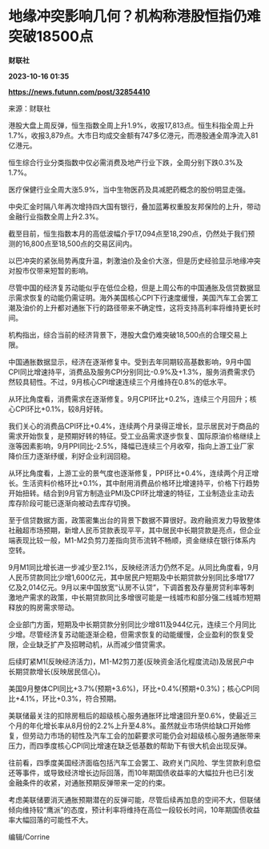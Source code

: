 # 地缘冲突影响几何？机构称港股恒指仍难突破18500点
**财联社**

**2023-10-16 01:35**

**https://news.futunn.com/post/32854410**

来源：财联社

港股大盘上周反弹，恒生指数全周上升1.9%，收报17,813点。恒生科指全周上升1.7%，收报3,879点。大市日均成交金额有747多亿港元，而港股通全周净流入81亿港元。

恒生综合行业分类指数中仅必需消费及地产行业下跌，全周分别下跌0.3%及1.7%。

医疗保健行业全周大涨5.9%，当中生物医药及具减肥药概念的股份明显走强。

中央汇金时隔八年再次增持四大国有银行，叠加蓝筹权重股友邦保险的上升，带动金融行业指数全周上升2.3%。

截至目前，恒生指数本月的高低波幅介乎17,094点至18,290点，仍然处于我们预测的16,800点至18,500点的交易区间内。

以巴冲突的紧张局势再度升温，刺激油价及金价大涨，但是历史经验显示地缘冲突对股市仅带来短暂的影响。

尽管中国的经济复苏动能似乎在低位企稳，但是上周公布的中国通胀及信贷数据显示需求恢复的动能仍需证明。海外美国核心CPI下行速度缓慢，美国汽车工会罢工潮及油价的上升都对通胀下行的路径带来不确定性，这将支持高利率将维持更长时间。

机构指出，综合当前的经济背景下，港股大盘仍难突破18,500点的合理交易上限。

中国通胀数据显示，经济在逐渐修复中。受到去年同期较高基数影响，9月中国CPI同比增速持平，消费品及服务CPI分别同比-0.9%及+1.3%，服务消费需求仍然较具韧性。不过，9月核心CPI增速连续三个月维持在0.8%的低水平。

从环比角度看，消费需求在逐渐修复。9月CPI环比+0.2%，连续三个月回升；核心CPI环比+0.1%，较8月好转。

我们关心的消费品CPI环比+0.4%，连续两个月录得正增长，显示居民对于商品的需求开始恢复，是预期好转的特征。受工业品需求逐步恢复、国际原油价格继续上涨等因素影响，9月PPI同比-2.5%，降幅已连续三个月收窄，指向上游工业厂家降价压力逐渐纾缓，利好企业利润回稳。

从环比角度看，上游工业的景气度也逐渐修复，PPI环比+0.4%，连续两个月正增长。生活资料价格环比+0.1%，其中耐用消费品价格环比增速持平，价格下行趋势开始扭转。结合到9月官方制造业PMI及CPI环比增速的特征，工业制造业主动去库存阶段可能已逐渐向被动去库存切换。

至于信贷数据方面，政策密集出台的背景下数据不算很好。政府融资发力导致整体社融超市场预期，新增人民币贷款表现平平，其中居民中长期贷款是亮点，但企业端表现比较一般，M1-M2负剪刀差指向货币流转不畅顺，资金继续在银行体系内空转。

9月M1同比增长进一步减少至2.1%，反映经济活力仍然不足。从同比角度看，9月人民币贷款同比少增1,600亿元，其中居民户短期及中长期贷款分别同比多增177亿及2,014亿元。9月以来中国放宽“认房不认贷”，下调首套及存量房贷利率等刺激地产需求的政策，中长期贷款同比多增很可能是一线城市和部分强二线城市短期释放的购房需求带动。

企业部门方面，短期及中长期贷款分别同比少增811及944亿元，连续三个月同比少增。尽管经济复苏动能逐渐企稳，但需求恢复的动能缓慢，企业盈利的恢复受限，企业缺乏扩产及招聘动机，从而减少借贷需求。

后续盯紧M1(反映经济活力)，M1-M2剪刀差(反映资金活化程度流动)及居民户中长期贷款增长(反映居民信心)。

美国9月整体CPI同比+3.7%(预期+3.6%)，环比+0.4%(预期+0.3%)；核心CPI同比+4.1%，环比+0.3%，符合预期。

美联储最关注的扣除房租后的超级核心服务通胀环比增速回升至0.6%，使最近三个月的年化增长率从8月份的2.2%上升至4.8%。虽然就业市场供给缺口开始修复，但劳动力市场的韧性及汽车工会的加薪要求可能仍会对超级核心服务通胀带来压力，而四季度核心CPI同比增速在缺乏低基数的帮助下有很大机会出现反弹。

往前看，四季度美国经济面临包括汽车工会罢工、政府关门风险、学生贷款利息偿还等事件，或导致经济增长边际回落，而10年期国债收益率的大幅拉升也已引发金融条件的收紧，对通胀预期反弹带来一定的约束。

考虑美联储要消灭通胀预期潜在的反弹可能，尽管后续再加息的空间不大，但联储倾向维持较“鹰派”的态度，预计利率将维持在高位一段较长时间，10年期国债收益率大幅回落的可能性不大。

编辑/Corrine